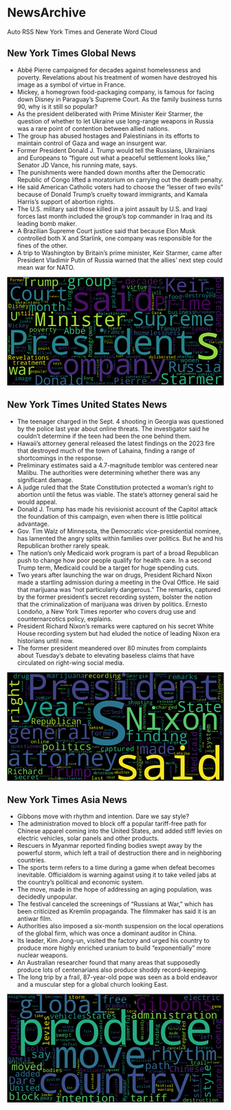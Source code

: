 # NewsArchive
Auto RSS New York Times and Generate Word Cloud

## New York Times Global News
* Abbé Pierre campaigned for decades against homelessness and poverty. Revelations about his treatment of women have destroyed his image as a symbol of virtue in France.
* Mickey, a homegrown food-packaging company, is famous for facing down Disney in Paraguay’s Supreme Court. As the family business turns 90, why is it still so popular?
* As the president deliberated with Prime Minister Keir Starmer, the question of whether to let Ukraine use long-range weapons in Russia was a rare point of contention between allied nations.
* The group has abused hostages and Palestinians in its efforts to maintain control of Gaza and wage an insurgent war.
* Former President Donald J. Trump would tell the Russians, Ukrainians and Europeans to “figure out what a peaceful settlement looks like,” Senator JD Vance, his running mate, says.
* The punishments were handed down months after the Democratic Republic of Congo lifted a moratorium on carrying out the death penalty.
* He said American Catholic voters had to choose the “lesser of two evils” because of Donald Trump’s cruelty toward immigrants, and Kamala Harris’s support of abortion rights.
* The U.S. military said those killed in a joint assault by U.S. and Iraqi forces last month included the group’s top commander in Iraq and its leading bomb maker.
* A Brazilian Supreme Court justice said that because Elon Musk controlled both X and Starlink, one company was responsible for the fines of the other.
* A trip to Washington by Britain’s prime minister, Keir Starmer, came after President Vladimir Putin of Russia warned that the allies’ next step could mean war for NATO.

![Global](./global.png)
## New York Times United States News
* The teenager charged in the Sept. 4 shooting in Georgia was questioned by the police last year about online threats. The investigator said he couldn’t determine if the teen had been the one behind them.
* Hawaii’s attorney general released the latest findings on the 2023 fire that destroyed much of the town of Lahaina, finding a range of shortcomings in the response.
* Preliminary estimates said a 4.7-magnitude temblor was centered near Malibu. The authorities were determining whether there was any significant damage.
* A judge ruled that the State Constitution protected a woman’s right to abortion until the fetus was viable. The state’s attorney general said he would appeal.
* Donald J. Trump has made his revisionist account of the Capitol attack the foundation of this campaign, even when there is little political advantage.
* Gov. Tim Walz of Minnesota, the Democratic vice-presidential nominee, has lamented the angry splits within families over politics. But he and his Republican brother rarely speak.
* The nation’s only Medicaid work program is part of a broad Republican push to change how poor people qualify for health care. In a second Trump term, Medicaid could be a target for huge spending cuts.
* Two years after launching the war on drugs, President Richard Nixon made a startling admission during a meeting in the Oval Office. He said that marijuana was “not particularly dangerous.” The remarks, captured by the former president’s secret recording system, bolster the notion that the criminalization of marijuana was driven by politics. Ernesto Londoño, a New York Times reporter who covers drug use and counternarcotics policy, explains.
* President Richard Nixon’s remarks were captured on his secret White House recording system but had eluded the notice of leading Nixon era historians until now.
* The former president meandered over 80 minutes from complaints about Tuesday’s debate to elevating baseless claims that have circulated on right-wing social media.

![US](./usnews.png)
## New York Times Asia News
* Gibbons move with rhythm and intention. Dare we say style?
* The administration moved to block off a popular tariff-free path for Chinese apparel coming into the United States, and added stiff levies on electric vehicles, solar panels and other products.
* Rescuers in Myanmar reported finding bodies swept away by the powerful storm, which left a trail of destruction there and in neighboring countries.
* The sports term refers to a time during a game when defeat becomes inevitable. Officialdom is warning against using it to take veiled jabs at the country’s political and economic system.
* The move, made in the hope of addressing an aging population, was decidedly unpopular.
* The festival canceled the screenings of “Russians at War,” which has been criticized as Kremlin propaganda. The filmmaker has said it is an antiwar film.
* Authorities also imposed a six-month suspension on the local operations of the global firm, which was once a dominant auditor in China.
* Its leader, Kim Jong-un, visited the factory and urged his country to produce more highly enriched uranium to build “exponentially” more nuclear weapons.
* An Australian researcher found that many areas that supposedly produce lots of centenarians also produce shoddy record-keeping.
* The long trip by a frail, 87-year-old pope was seen as a bold endeavor and a muscular step for a global church looking East.

![Asian](./asian.png)
